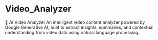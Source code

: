 # Video_Analyzer
🎥 AI Video Analyzer An intelligent video content analyzer powered by Google Generative AI, built to extract insights, summaries, and contextual understanding from video data using natural language processing.
